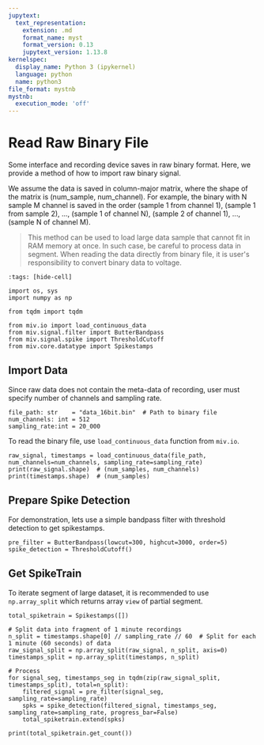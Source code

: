 ```yaml
---
jupytext:
  text_representation:
    extension: .md
    format_name: myst
    format_version: 0.13
    jupytext_version: 1.13.8
kernelspec:
  display_name: Python 3 (ipykernel)
  language: python
  name: python3
file_format: mystnb
mystnb:
  execution_mode: 'off'
---
```


# Read Raw Binary File

Some interface and recording device saves in raw binary format. Here, we provide a method of how to import raw binary signal.

We assume the data is saved in column-major matrix, where the shape of the matrix is (num_sample, num_channel).
For example, the binary with N sample M channel is saved in the order (sample 1 from channel 1), (sample 1 from sample 2), ..., (sample 1 of channel N), (sample 2 of channel 1), ..., (sample N of channel M).

> This method can be used to load large data sample that cannot fit in RAM memory at once. In such case, be careful to process data in segment.
> When reading the data directly from binary file, it is user's responsibility to convert binary data to voltage.

```{code-cell} ipython3
:tags: [hide-cell]

import os, sys
import numpy as np

from tqdm import tqdm

from miv.io import load_continuous_data
from miv.signal.filter import ButterBandpass
from miv.signal.spike import ThresholdCutoff
from miv.core.datatype import Spikestamps
```

## Import Data

Since raw data does not contain the meta-data of recording, user must specify number of channels and sampling rate.

```{code-cell} ipython3
file_path: str    = "data_16bit.bin"  # Path to binary file
num_channels: int = 512
sampling_rate:int = 20_000
```

To read the binary file, use `load_continuous_data` function from `miv.io`.

```{code-cell} ipython3
raw_signal, timestamps = load_continuous_data(file_path, num_channels=num_channels, sampling_rate=sampling_rate)
print(raw_signal.shape)  # (num_samples, num_channels)
print(timestamps.shape)  # (num_samples)
```

## Prepare Spike Detection

For demonstration, lets use a simple bandpass filter with threshold detection to get spikestamps.

```{code-cell} ipython3
pre_filter = ButterBandpass(lowcut=300, highcut=3000, order=5)
spike_detection = ThresholdCutoff()
```

## Get SpikeTrain

To iterate segment of large dataset, it is recommended to use `np.array_split` which returns array `view` of partial segment.

```{code-cell} ipython3
total_spiketrain = Spikestamps([])

# Split data into fragment of 1 minute recordings
n_split = timestamps.shape[0] // sampling_rate // 60  # Split for each 1 minute (60 seconds) of data
raw_signal_split = np.array_split(raw_signal, n_split, axis=0)
timestamps_split = np.array_split(timestamps, n_split)

# Process
for signal_seg, timestamps_seg in tqdm(zip(raw_signal_split, timestamps_split), total=n_split):
    filtered_signal = pre_filter(signal_seg, sampling_rate=sampling_rate)
    spks = spike_detection(filtered_signal, timestamps_seg, sampling_rate=sampling_rate, progress_bar=False)
    total_spiketrain.extend(spks)

print(total_spiketrain.get_count())
```

